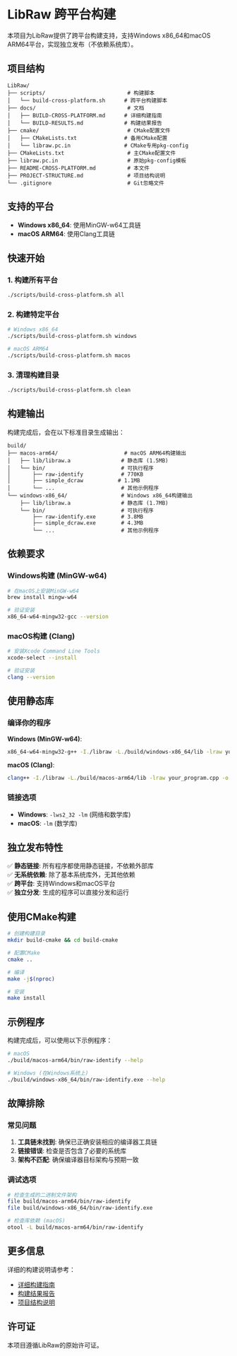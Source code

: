 # LibRaw 跨平台构建

本项目为LibRaw提供了跨平台构建支持，支持Windows x86_64和macOS ARM64平台，实现独立发布（不依赖系统库）。

## 项目结构

```
LibRaw/
├── scripts/                          # 构建脚本
│   └── build-cross-platform.sh      # 跨平台构建脚本
├── docs/                             # 文档
│   ├── BUILD-CROSS-PLATFORM.md      # 详细构建指南
│   └── BUILD-RESULTS.md             # 构建结果报告
├── cmake/                            # CMake配置文件
│   ├── CMakeLists.txt               # 备用CMake配置
│   └── libraw.pc.in                 # CMake专用pkg-config
├── CMakeLists.txt                    # 主CMake配置文件
├── libraw.pc.in                      # 原始pkg-config模板
├── README-CROSS-PLATFORM.md          # 本文件
├── PROJECT-STRUCTURE.md              # 项目结构说明
└── .gitignore                        # Git忽略文件
```

## 支持的平台

- **Windows x86_64**: 使用MinGW-w64工具链
- **macOS ARM64**: 使用Clang工具链

## 快速开始

### 1. 构建所有平台
```bash
./scripts/build-cross-platform.sh all
```

### 2. 构建特定平台
```bash
# Windows x86_64
./scripts/build-cross-platform.sh windows

# macOS ARM64
./scripts/build-cross-platform.sh macos
```

### 3. 清理构建目录
```bash
./scripts/build-cross-platform.sh clean
```

## 构建输出

构建完成后，会在以下标准目录生成输出：

```
build/
├── macos-arm64/                     # macOS ARM64构建输出
│   ├── lib/libraw.a                # 静态库 (1.5MB)
│   └── bin/                        # 可执行程序
│       ├── raw-identify            # 770KB
│       ├── simple_dcraw           # 1.1MB
│       └── ...                     # 其他示例程序
└── windows-x86_64/                 # Windows x86_64构建输出
    ├── lib/libraw.a                # 静态库 (1.7MB)
    └── bin/                        # 可执行程序
        ├── raw-identify.exe        # 3.8MB
        ├── simple_dcraw.exe        # 4.3MB
        └── ...                     # 其他示例程序
```

## 依赖要求

### Windows构建 (MinGW-w64)
```bash
# 在macOS上安装MinGW-w64
brew install mingw-w64

# 验证安装
x86_64-w64-mingw32-gcc --version
```

### macOS构建 (Clang)
```bash
# 安装Xcode Command Line Tools
xcode-select --install

# 验证安装
clang --version
```

## 使用静态库

### 编译你的程序

**Windows (MinGW-w64)**:
```bash
x86_64-w64-mingw32-g++ -I./libraw -L./build/windows-x86_64/lib -lraw your_program.cpp -o your_program.exe
```

**macOS (Clang)**:
```bash
clang++ -I./libraw -L./build/macos-arm64/lib -lraw your_program.cpp -o your_program
```

### 链接选项

- **Windows**: `-lws2_32 -lm` (网络和数学库)
- **macOS**: `-lm` (数学库)

## 独立发布特性

✅ **静态链接**: 所有程序都使用静态链接，不依赖外部库  
✅ **无系统依赖**: 除了基本系统库外，无其他依赖  
✅ **跨平台**: 支持Windows和macOS平台  
✅ **独立分发**: 生成的程序可以直接分发和运行  

## 使用CMake构建

```bash
# 创建构建目录
mkdir build-cmake && cd build-cmake

# 配置CMake
cmake ..

# 编译
make -j$(nproc)

# 安装
make install
```

## 示例程序

构建完成后，可以使用以下示例程序：

```bash
# macOS
./build/macos-arm64/bin/raw-identify --help

# Windows (在Windows系统上)
./build/windows-x86_64/bin/raw-identify.exe --help
```

## 故障排除

### 常见问题

1. **工具链未找到**: 确保已正确安装相应的编译器工具链
2. **链接错误**: 检查是否包含了必要的系统库
3. **架构不匹配**: 确保编译器目标架构与预期一致

### 调试选项

```bash
# 检查生成的二进制文件架构
file build/macos-arm64/bin/raw-identify
file build/windows-x86_64/bin/raw-identify.exe

# 检查库依赖 (macOS)
otool -L build/macos-arm64/bin/raw-identify
```

## 更多信息

详细的构建说明请参考：
- [详细构建指南](docs/BUILD-CROSS-PLATFORM.md)
- [构建结果报告](docs/BUILD-RESULTS.md)
- [项目结构说明](PROJECT-STRUCTURE.md)

## 许可证

本项目遵循LibRaw的原始许可证。
